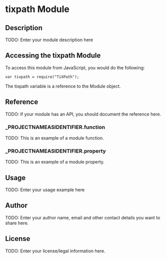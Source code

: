 # tixpath Module

## Description

TODO: Enter your module description here

## Accessing the tixpath Module

To access this module from JavaScript, you would do the following:

	var tixpath = require("TiXPath");

The tixpath variable is a reference to the Module object.	

## Reference

TODO: If your module has an API, you should document
the reference here.

### ___PROJECTNAMEASIDENTIFIER__.function

TODO: This is an example of a module function.

### ___PROJECTNAMEASIDENTIFIER__.property

TODO: This is an example of a module property.

## Usage

TODO: Enter your usage example here

## Author

TODO: Enter your author name, email and other contact
details you want to share here. 

## License

TODO: Enter your license/legal information here.
